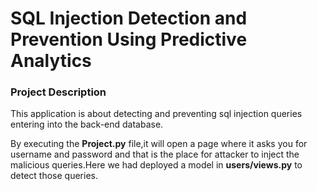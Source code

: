 # SQL Injection Detection and Prevention Using Predictive Analytics

### Project Description
This application is about detecting and preventing sql injection queries entering into the back-end database.

By executing the **Project.py** file,it will open a page where it asks you for username and password and that is the place for attacker to inject the malicious queries.Here we had deployed a model in **users/views.py** to detect those queries.
